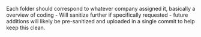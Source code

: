 Each folder should correspond to whatever company assigned it, basically a overview of coding - 
Will sanitize further if specifically requested - future additions will likely be pre-sanitized and uploaded in a single commit to help keep this clean.
